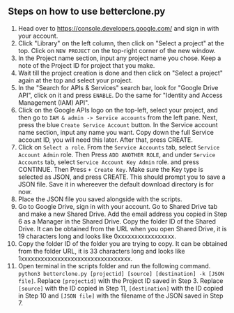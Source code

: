 Steps on how to use betterclone.py
---------------------------------

1) Head over to <https://console.developers.google.com/> and sign in with your account.
2) Click "Library" on the left column, then click on "Select a project" at the top. Click on `NEW PROJECT` on the top-right corner of the new window.
3) In the Project name section, input any project name you chose. Keep a note of the Project ID for project that you make.
4) Wait till the project creation is done and then click on "Select a project" again at the top and select your project.
5) In the "Search for APIs & Services" search bar, look for "Google Drive API", click on it and press `ENABLE`. Do the same for "Identity and Access Management (IAM) API".
6) Click on the Google APIs logo on the top-left, select your project, and then go to `IAM & admin -> Service accounts` from the left pane. Next, press the blue `Create Service Account` button. In the Service account name section, input any name you want. Copy down the full Service account ID, you will need this later. After that, press CREATE.
7) Click on `Select a role`. From the `Service Accounts` tab, select `Service Account Admin` role. Then Press `ADD ANOTHER ROLE`, and under `Service Accounts` tab, select `Service Account Key Admin` role. and press CONTINUE. Then Press `+ Create Key`. Make sure the Key type is selected as JSON, and press CREATE. This should prompt you to save a JSON file. Save it in whereever the default download directory is for now.
8) Place the JSON file you saved alongside with the scripts.
9) Go to Google Drive, sign in with your account. Go to Shared Drive tab and make a new Shared Drive. Add the email address you copied in Step 6 as a Manager in the Shared Drive. Copy the folder ID of the Shared Drive. It can be obtained from the URL when you open Shared Drive, it is 19 characters long and looks like 0xxxxxxxxxxxxxxxxx.
10) Copy the folder ID of the folder you are trying to copy. It can be obtained from the folder URL, it is 33 characters long and looks like 1xxxxxxxxxxxxxxxxxxxxxxxxxxxxxxxxx.
11) Open terminal in the scripts folder and run the following command. `python3 betterclone.py [projectid] [source] [destination] -k [JSON file]`. Replace `[projectid]` with the Project ID saved in Step 3. Replace `[source]` with the ID copied in Step 11, `[destination]` with the ID copied in Step 10 and `[JSON file]` with the filename of the JSON saved in Step 7.
